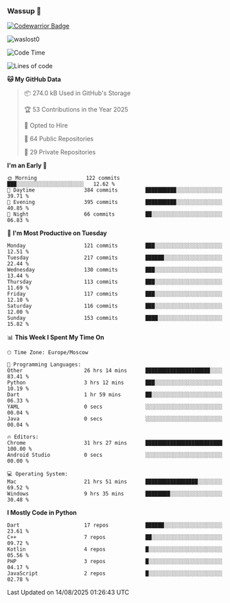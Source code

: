 ### Wassup 👋

[![Codewarrior Badge](https://www.codewars.com/users/waslost/badges/small)](https://www.codewars.com/users/waslost)

<p align="left"> <img src="https://komarev.com/ghpvc/?username=waslost0" alt="waslost0" /></p>

<!--START_SECTION:waka-->
![Code Time](http://img.shields.io/badge/Code%20Time-6%2C063%20hrs%2039%20mins-blue)

![Lines of code](https://img.shields.io/badge/From%20Hello%20World%20I%27ve%20Written-1.5%20million%20lines%20of%20code-blue)

**🐱 My GitHub Data** 

> 📦 274.0 kB Used in GitHub's Storage 
 > 
> 🏆 53 Contributions in the Year 2025
 > 
> 💼 Opted to Hire
 > 
> 📜 64 Public Repositories 
 > 
> 🔑 29 Private Repositories 
 > 
**I'm an Early 🐤** 

```text
🌞 Morning                122 commits         ███░░░░░░░░░░░░░░░░░░░░░░   12.62 % 
🌆 Daytime                384 commits         ██████████░░░░░░░░░░░░░░░   39.71 % 
🌃 Evening                395 commits         ██████████░░░░░░░░░░░░░░░   40.85 % 
🌙 Night                  66 commits          ██░░░░░░░░░░░░░░░░░░░░░░░   06.83 % 
```
📅 **I'm Most Productive on Tuesday** 

```text
Monday                   121 commits         ███░░░░░░░░░░░░░░░░░░░░░░   12.51 % 
Tuesday                  217 commits         ██████░░░░░░░░░░░░░░░░░░░   22.44 % 
Wednesday                130 commits         ███░░░░░░░░░░░░░░░░░░░░░░   13.44 % 
Thursday                 113 commits         ███░░░░░░░░░░░░░░░░░░░░░░   11.69 % 
Friday                   117 commits         ███░░░░░░░░░░░░░░░░░░░░░░   12.10 % 
Saturday                 116 commits         ███░░░░░░░░░░░░░░░░░░░░░░   12.00 % 
Sunday                   153 commits         ████░░░░░░░░░░░░░░░░░░░░░   15.82 % 
```


📊 **This Week I Spent My Time On** 

```text
🕑︎ Time Zone: Europe/Moscow

💬 Programming Languages: 
Other                    26 hrs 14 mins      █████████████████████░░░░   83.41 % 
Python                   3 hrs 12 mins       ███░░░░░░░░░░░░░░░░░░░░░░   10.19 % 
Dart                     1 hr 59 mins        ██░░░░░░░░░░░░░░░░░░░░░░░   06.33 % 
YAML                     0 secs              ░░░░░░░░░░░░░░░░░░░░░░░░░   00.04 % 
Java                     0 secs              ░░░░░░░░░░░░░░░░░░░░░░░░░   00.04 % 

🔥 Editors: 
Chrome                   31 hrs 27 mins      █████████████████████████   100.00 % 
Android Studio           0 secs              ░░░░░░░░░░░░░░░░░░░░░░░░░   00.00 % 

💻 Operating System: 
Mac                      21 hrs 51 mins      █████████████████░░░░░░░░   69.52 % 
Windows                  9 hrs 35 mins       ████████░░░░░░░░░░░░░░░░░   30.48 % 
```

**I Mostly Code in Python** 

```text
Dart                     17 repos            ██████░░░░░░░░░░░░░░░░░░░   23.61 % 
C++                      7 repos             ██░░░░░░░░░░░░░░░░░░░░░░░   09.72 % 
Kotlin                   4 repos             █░░░░░░░░░░░░░░░░░░░░░░░░   05.56 % 
PHP                      3 repos             █░░░░░░░░░░░░░░░░░░░░░░░░   04.17 % 
JavaScript               2 repos             █░░░░░░░░░░░░░░░░░░░░░░░░   02.78 % 
```




 Last Updated on 14/08/2025 01:26:43 UTC
<!--END_SECTION:waka-->

